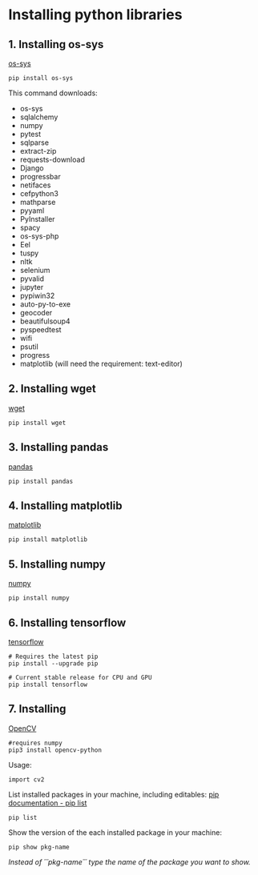 # Installing python libraries

## 1. Installing os-sys
[os-sys](https://pypi.org/project/os-sys/)

```
pip install os-sys
```
This command downloads:
- os-sys
- sqlalchemy
- numpy
- pytest
- sqlparse
- extract-zip
- requests-download
- Django
- progressbar
- netifaces
- cefpython3
- mathparse
- pyyaml
- PyInstaller
- spacy
- os-sys-php
- Eel
- tuspy
- nltk
- selenium
- pyvalid
- jupyter
- pypiwin32
- auto-py-to-exe
- geocoder
- beautifulsoup4
- pyspeedtest
- wifi
- psutil
- progress
- matplotlib (will need the requirement: text-editor)

## 2. Installing wget
[wget](https://pypi.org/project/wget/)

```
pip install wget
```


## 3. Installing pandas
[pandas](https://pypi.org/project/pandas/)

```
pip install pandas
```


## 4. Installing matplotlib
[matplotlib](https://pypi.org/project/matplotlib/)

```
pip install matplotlib
```

## 5. Installing numpy
[numpy](https://pypi.org/project/numpy/)

```
pip install numpy
```


## 6. Installing tensorflow
[tensorflow](https://pypi.org/project/tensorflow/)

```
# Requires the latest pip
pip install --upgrade pip

# Current stable release for CPU and GPU
pip install tensorflow
```

## 7. Installing 
[OpenCV](https://pypi.org/project/mtcnn-opencv/)

```
#requires numpy
pip3 install opencv-python
```

Usage:
```
import cv2
```

List installed packages in your machine, including editables: 
[pip documentation - pip list](https://pip.pypa.io/en/stable/reference/pip_list/)

```
pip list
```

Show the version of the each installed package in your machine:

```
pip show pkg-name
```

_Instead of ´´´pkg-name´´´ type the name of the package you want to show._
